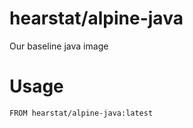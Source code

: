 hearstat/alpine-java
================

Our baseline java image

# Usage

```
FROM hearstat/alpine-java:latest
```
